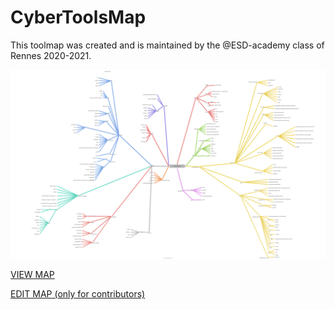 # CyberToolsMap

This toolmap was created and is maintained by the @ESD-academy class of Rennes 2020-2021.

<img src="https://raw.githubusercontent.com/Guezone/CyberToolsMap/main/CyberToolsMap.drawio.svg"></img>

[VIEW MAP](https://app.diagrams.net/?lightbox=1&edit=_blank#Uhttps%3A%2F%2Fraw.githubusercontent.com%2FGuezone%2FCyberToolsMap%2Fmain%2FCyberToolsMap.drawio.svg)

[EDIT MAP (only for contributors)](https://app.diagrams.net/#HGuezone%2FCyberToolsMap%2Fmain%2FCyberToolsMap.drawio.svg)
